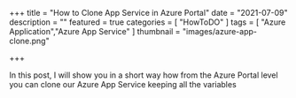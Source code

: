 +++
title = "How to Clone App Service in Azure Portal"
date = "2021-07-09"
description = ""
featured = true
categories = [
    "HowToDO"
]
tags = [
    "Azure Application","Azure App Service"
]
thumbnail = "images/azure-app-clone.png"

+++

In this post, I will show you in a short way how from the Azure Portal level you can clone our Azure App Service keeping all the variables